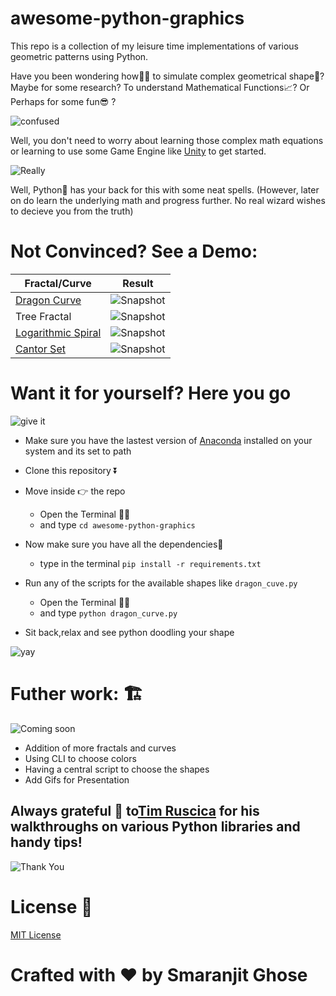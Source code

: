 # awesome-python-graphics

This repo is a collection of my leisure time implementations of various geometric patterns using Python.

Have you been wondering how🤔🤔 to simulate complex geometrical shape🔭? Maybe for some research? To understand Mathematical Functions📈? Or Perhaps for some fun😎 ?

![confused](https://media.giphy.com/media/3o7btPCcdNniyf0ArS/giphy.gif)

Well, you don't need to worry about learning those complex math equations or learning to use some Game Engine like  [Unity](https://unity.com/) to get started.

![Really](https://media.giphy.com/media/oOTTyHRHj0HYY/giphy.gif)

Well, Python🐍 has your back for this with some neat spells. (However, later on do learn the underlying math and progress further. No real wizard wishes to decieve you from the truth)

# Not Convinced? See a Demo:

|Fractal/Curve|Result|
|--------|-------|
|[Dragon Curve](https://en.wikipedia.org/wiki/Dragon_curve)|![Snapshot](https://github.com/smaranjitghose/awesome-python-graphics/blob/master/assets/snapshots/dragon_curve.png)|
|Tree Fractal|![Snapshot](https://github.com/smaranjitghose/awesome-python-graphics/blob/master/assets/snapshots/tree_fractal.png)|
|[Logarithmic Spiral](https://en.wikipedia.org/wiki/Logarithmic_spiral)|![Snapshot](https://github.com/smaranjitghose/awesome-python-graphics/blob/master/assets/snapshots/logarithmic_spiral.png)|
|[Cantor Set](https://en.wikipedia.org/wiki/Cantor_set)|![Snapshot](https://github.com/smaranjitghose/awesome-python-graphics/blob/master/assets/snapshots/cantor_set.png)|

# Want it for yourself? Here you go

![give it](https://media.giphy.com/media/KamhkkcTtvOJ0FCjnB/giphy.gif)

- Make sure you have the lastest version of [Anaconda](https://www.anaconda.com/distribution/) installed on your system and its set to path
- Clone this repository ⏬
- Move inside 👉 the repo 
    - Open the Terminal 👩‍💻
    - and type ```cd awesome-python-graphics```
- Now make sure you have all the dependencies🧱 
  - type in the terminal
      ```pip install -r requirements.txt```
- Run any of the scripts for the available shapes like ```dragon_cuve.py```
    - Open the Terminal 👩‍💻
    - and type ```python dragon_curve.py```

- Sit back,relax and see python doodling your shape

![yay](https://media.giphy.com/media/OfkGZ5H2H3f8Y/giphy.gif)

# Futher work: 🏗

![Coming soon](https://media.giphy.com/media/kyLptBNdyMHftuqoNy/giphy.gif)

- Addition of more fractals and curves
- Using CLI to choose colors
- Having a central script to choose the shapes
- Add Gifs for Presentation


## Always grateful 🙏 to[Tim Ruscica](https://www.youtube.com/channel/UC4JX40jDee_tINbkjycV4Sg/featured) for his walkthroughs on various Python libraries and handy tips!

![Thank You](https://media.giphy.com/media/AeWoyE3ZT90YM/giphy.gif)

# License 📜

[MIT License](https://github.com/smaranjitghose/awesome-python-graphics/blob/master/LICENSE)

# **Crafted with ❤ by Smaranjit Ghose**
